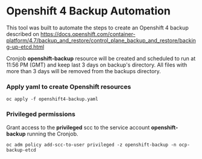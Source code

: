 # Openshift 4 Backup Automation

This tool was built to automate the steps to create an Openshift 4 backup described on https://docs.openshift.com/container-platform/4.7/backup_and_restore/control_plane_backup_and_restore/backing-up-etcd.html

Cronjob **openshift-backup** resource  will be created and scheduled to run at 11:56 PM (GMT) and keep last 3 days on backup's directory. All files with more than 3 days will be removed from the backups directory.

### Apply yaml to create Openshift resources

`oc apply -f openshift4-backup.yaml`

### Privileged permissions

Grant access to the **privileged** scc to the service account **openshift-backup** running the Cronjob.

`oc adm policy add-scc-to-user privileged -z openshift-backup -n ocp-backup-etcd`

